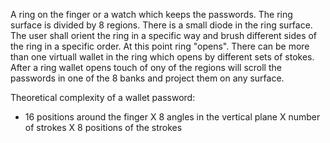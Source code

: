 A ring on the finger or a watch which keeps the passwords. The ring surface is divided by 8 regions. There is a small diode 
in the ring surface. The user shall orient the ring in a specific way and brush different sides of the ring 
in a specific order. At this point ring "opens". There can be more than one virtuall wallet in the ring which opens 
by different 
sets of stokes. After a ring wallet opens touch of ony of the regions will scroll the passwords in 
one of the 8 banks and project them on any surface. 


Theoretical complexity of a wallet password:
*  16 positions around the finger X 8 angles in the vertical plane X number of strokes X 8 positions of the strokes
